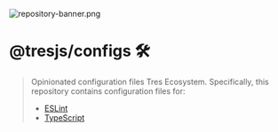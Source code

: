 ![repository-banner.png](https://res.cloudinary.com/alvarosaburido/image/upload/v1683452574/repo-banner_d2xeem.png)

# @tresjs/configs 🛠

> Opinionated configuration files Tres Ecosystem. Specifically, this repository contains configuration files for:
> - [ESLint](https://eslint.org/)
> - [TypeScript](https://www.typescriptlang.org/)

